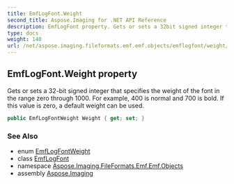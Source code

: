 ```yaml
---
title: EmfLogFont.Weight
second_title: Aspose.Imaging for .NET API Reference
description: EmfLogFont property. Gets or sets a 32bit signed integer that specifies the weight of the font in the range zero through 1000. For example 400 is normal and 700 is bold. If this value is zero a default weight can be used
type: docs
weight: 140
url: /net/aspose.imaging.fileformats.emf.emf.objects/emflogfont/weight/
---
```

## EmfLogFont.Weight property

Gets or sets a 32-bit signed integer that specifies the weight of the font in the range zero through 1000. For example, 400 is normal and 700 is bold. If this value is zero, a default weight can be used.

```csharp
public EmfLogFontWeight Weight { get; set; }
```

### See Also

* enum [EmfLogFontWeight](../../../aspose.imaging.fileformats.emf.emf.consts/emflogfontweight/)
* class [EmfLogFont](../)
* namespace [Aspose.Imaging.FileFormats.Emf.Emf.Objects](../../emflogfont/)
* assembly [Aspose.Imaging](../../../)


